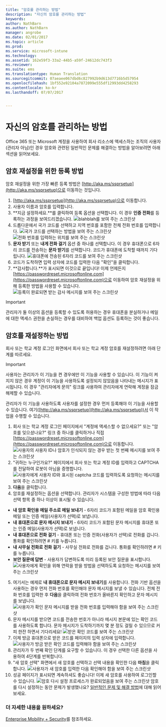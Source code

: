 ```yaml
---
title: "암호를 관리하는 방법"
description: "자신의 암호를 관리하는 방법"
keywords: 
author: NathBarn
ms.author: NathBarn
manager: angrobe
ms.date: 02/01/2017
ms.topic: article
ms.prod: 
ms.service: microsoft-intune
ms.technology: 
ms.assetid: 162e59f3-33a2-44b5-a59f-24612dc743f3
ms.reviewer: 
ms.suite: ems
ms.translationtype: Human Translation
ms.sourcegitcommit: 07aeaee067dbd6c827992b9d613d7716b5d57954
ms.openlocfilehash: 1bf552e92104a7872099e555df12993dd4258293
ms.contentlocale: ko-kr
ms.lasthandoff: 07/07/2017


---
```


# <a name="how-to-manage-your-own-password"></a>자신의 암호를 관리하는 방법

Office 365 또는 Microsoft 계정을 사용하여 회사 리소스에 액세스하는 조직의 사용자(관리자 아님)인 경우 암호와 관련된 일반적인 문제를 해결하는 방법을 알아보려면 아래 섹션을 읽어보세요.

## <a name="how-to-register-for-password-reset"></a>암호 재설정을 위한 등록 방법
암호 재설정을 위한 가장 빠른 등록 방법은 [http://aka.ms/ssprsetup](http://aka.ms/ssprsetup)으로 이동하는 것입니다.

1.  [http://aka.ms/ssprsetup](http://aka.ms/ssprsetup)으로 이동합니다.
2.  사용자 이름과 암호를 입력합니다.
3.  **지금 설정하세요.**를 클릭하여 등록 옵션을 선택합니다. 이 경우 **인증 전화**를 등록하는 과정을 보여드리겠습니다.
![blahblah를 보여 주는 스크린샷](./media/ft-mngPW-1-setup.png)
4.  드롭다운에서 국가 코드를 선택하고 지역 번호를 포함한 전체 전화 번호를 입력합니다.
![국가 코드를 선택하는 방법을 보여 주는 스크린샷 ](./media/ft-mngPW-2-enterNumber.png)![전화 번호를 입력하는 위치를 보여 주는 스크린샷](./media/ft-mngPW-3-enterNumber2.png)
5.  **문자 받기** 또는 **내게 전화 걸기** 옵션 중 하나를 선택합니다. 이 경우 휴대폰으로 6자리 코드를 전송하는 **문자 받기**를 선택합니다. 코드가 휴대폰에 도착할 때까지 기다립니다.
![휴대폰에 전송된 6자리 코드를 보여 주는 스크린샷](./media/ft-mngPW-4-textCode.png)
6.  코드가 도착하면 입력 상자에 코드를 입력한 다음 "확인"을 클릭합니다.
7.  **감사합니다.**가 표시되면 이것으로 끝입니다! 이제 언제든지 [https://passwordreset.microsoftonline.com](https://passwordreset.microsoftonline.com)으로 이동하여 암호 재설정을 위해 등록한 방법을 사용할 수 있습니다.
![등록이 완료되면 받는 감사 메시지를 보여 주는 스크린샷](./media/ft-mngPW-5-thanks.png)

> [!IMPORTANT]
> 관리자가 둘 이상의 옵션을 등록할 수 있도록 허용하는 경우 휴대폰을 분실하거나 메일에 대한 액세스 권한을 손실하는 경우를 대비하여 백업 옵션도 등록하는 것이 좋습니다.

## <a name="how-to-reset-your-password"></a>암호를 재설정하는 방법
회사 또는 학교 계정 로그인 화면에서 회사 또는 학교 계정 암호를 재설정하려면 아래 단계를 따르세요.

> [!IMPORTANT]
> 사용자는 관리자가 이 기능을 켠 경우에만 이 기능을 사용할 수 있습니다. 이 기능이 켜지지 않은 경우 계정이 이 기능을 사용하도록 설정되지 않았음을 나타내는 메시지가 표시됩니다. 이 경우 "관리자에게 문의" 링크를 사용하여 관리자에게 연락해 계정을 잠금 해제할 수 있습니다.
>
관리자가 이 기능을 사용하도록 사용자를 설정한 경우 먼저 등록해야 이 기능을 사용할 수 있습니다. 여기([http://aka.ms/ssprsetup](http://aka.ms/ssprsetup))서 이 작업을 수행할 수 있습니다.

1.  회사 또는 학교 계정 로그인 페이지에서 "계정에 액세스할 수 없으세요?" 또는 "암호를 잊으셨나요?" 링크 중 하나를 클릭하거나 직접 [https://passwordreset.microsoftonline.com](https://passwordreset.microsoftonline.com)으로 이동합니다.
![사용자의 사용자 ID나 암호가 인식되지 않는 경우 받는 첫 번째 메시지를 보여 주는 스크린샷](./media/ft-mngPW-6-resetPWbegin.png)
2.  "귀하는 누구인가요?" 페이지에서 회사 또는 학교 계정 ID를 입력하고 CAPTCHA를 전달하여 로봇이 아님을 증명합니다.
![사용자에게 사용자 ID와 표시된 captcha 코드를 입력하도록 요청하는 메시지를 보여 주는 스크린샷](./media/ft-mngPW-7-enterID.png)
3.  **다음**을 클릭합니다.
4.  암호를 재설정하는 옵션을 선택합니다. 관리자가 시스템을 구성한 방법에 따라 다음 선택 항목 중 하나 이상이 표시될 수 있습니다.
 - **내 암호 확인용 메일 주소로 메일 보내기** - 6자리 코드가 포함된 메일을 암호 확인용 메일 또는 인증 메일(사용자가 선택)로 보냅니다.
  - **내 휴대폰으로 문자 메시지 보내기** - 6자리 코드가 포함된 문자 메시지를 휴대폰 또는 인증 메일(사용자가 선택)로 보냅니다.
  - **내 휴대폰으로 전화 걸기** - 휴대폰 또는 인증 전화(사용자가 선택)로 전화를 겁니다. 통화를 확인하려면 # 키를 누릅니다.
 - **내 사무실 전화로 전화 걸기** - 사무실 전화로 전화를 겁니다. 통화를 확인하려면 # 키를 누릅니다.
 - **보안 질문에 답변** - 사용자가 답변하도록 미리 등록된 보안 질문을 표시합니다.
 ![사용자에게 확인을 위해 연락을 받을 방법을 선택하도록 요청하는 메시지를 보여 주는 스크린샷](./media/ft-mngPW-8-answerQuestions.png)
5.  여기서는 예제로 **내 휴대폰으로 문자 메시지 보내기**를 사용합니다. 전화 기반 옵션을 사용하는 경우 먼저 전화 번호를 확인해야 문자 메시지를 보낼 수 있습니다. 전체 전화 번호를 입력한 후 **다음**을 클릭하여 전화 번호가 올바른지 확인하고 문자 메시지를 보냅니다.
![사용자가 확인 문자 메시지를 받을 전화 번호를 입력해야 함을 보여 주는 스크린샷](./media/ft-mngPW-9-textNumber.png)
6.  문자 메시지를 받으면 코드를 전송한 번호가 아니라 메시지 본문에 있는 확인 코드를 사용하도록 합니다. 문자 메시지가 도착하기까지 몇 분 정도 걸릴 수 있으므로 커피 한잔 하면서 기다리세요!
![받은 확인 코드를 보여 주는 스크린샷](./media/ft-mngPW-10-verificationCode.png)
7.  이제 방금 휴대폰으로 받은 코드를 페이지의 입력 상자에 입력합니다.
![사용자가 방금 받은 확인 코드를 입력해야 함을 보여 주는 스크린샷](./media/ft-mngPW-11-enterCode.png)
8.  관리자가 두 번째 확인 단계를 요구할 수 있습니다. 이 경우 선택한 다른 옵션을 사용하여 4단계를 반복합니다.
9.  "새 암호 선택" 화면에서 새 암호를 선택하고 선택 내용을 확인한 다음 **마침**을 클릭합니다.
![사용자가 새 암호를 입력한 다음 확인해야 함을 보여 주는 스크린샷](./media/ft-mngPW-12-clickFinish.png)
10. 성공 페이지가 표시되면 계속하셔도 좋습니다! 이제 새 암호를 사용하여 로그인할 수 있습니다.
![암호 다시 설정 프로세스가 완료되었음을 보여 주는 스크린샷](./media/ft-mngPW-13-success.png)
암호를 다시 설정하는 동안 문제가 발생했나요? [일반적인 문제 및 해결 방법](https://azure.microsoft.com/en-us/documentation/articles/active-directory-passwords-update-your-own-password/#common-problems-and-their-solutions)에 대해 읽어보세요.

### <a name="want-to-learn-more"></a>더 자세한 내용을 원하세요?
[Enterprise Mobility + Security](https://www.microsoft.com/en-us/server-cloud/enterprise-mobility/overview.aspx)를 참조하세요.

